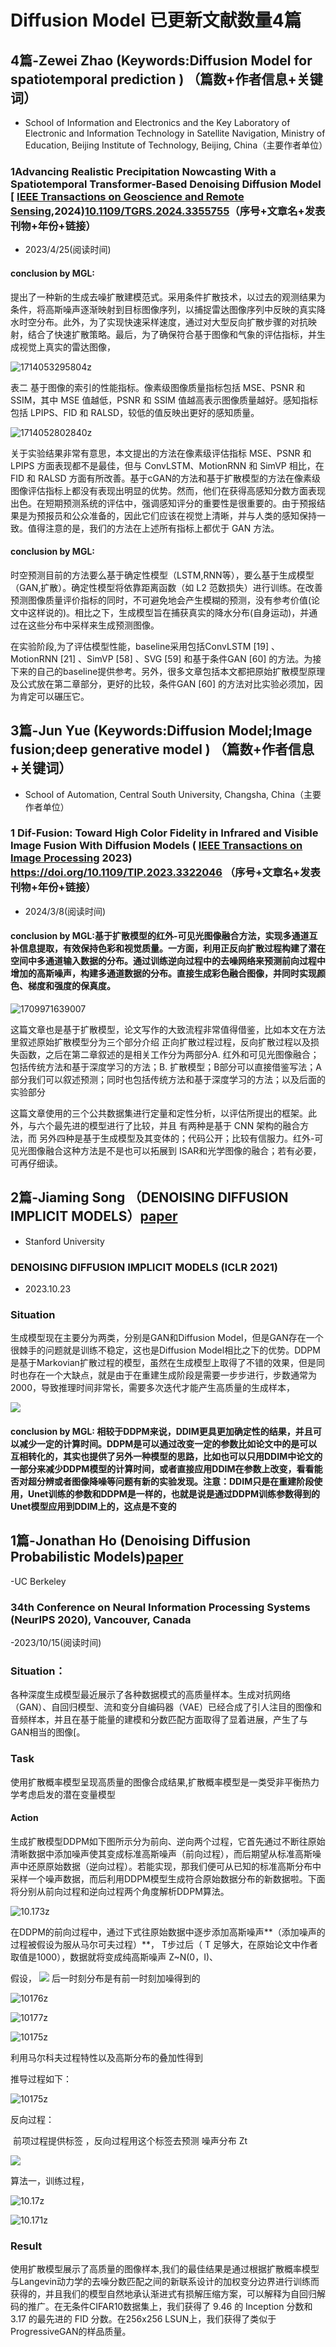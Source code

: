 # Diffusion Model 已更新文献数量4篇

## 4篇-Zewei Zhao  (Keywords:Diffusion Model for spatiotemporal prediction ) （篇数+作者信息+关键词）

- School of Information and Electronics and the Key Laboratory of Electronic and Information Technology in Satellite Navigation, Ministry of Education, Beijing Institute of Technology, Beijing, China（主要作者单位）

### 1Advancing Realistic Precipitation Nowcasting With a Spatiotemporal Transformer-Based Denoising Diffusion Model [ [IEEE Transactions on Geoscience and Remote Sensing](https://ieeexplore.ieee.org/xpl/RecentIssue.jsp?punumber=36),2024)[10.1109/TGRS.2024.3355755](https://doi.org/10.1109/TGRS.2024.3355755)（序号+文章名+发表刊物+年份+链接）

- 2023/4/25(阅读时间)

#### conclusion by MGL:

提出了一种新的生成去噪扩散建模范式。采用条件扩散技术，以过去的观测结果为条件，将高斯噪声逐渐映射到目标图像序列，以捕捉雷达图像序列中反映的真实降水时空分布。此外，为了实现快速采样速度，通过对大型反向扩散步骤的对抗映射，结合了快速扩散策略。最后，为了确保符合基于图像和气象的评估指标，并生成视觉上真实的雷达图像，

![1714053295804z](images/1714053295804.png)

表二 基于图像的索引的性能指标。像素级图像质量指标包括 MSE、PSNR 和 SSIM，其中 MSE 值越低，PSNR 和 SSIM 值越高表示图像质量越好。感知指标包括 LPIPS、FID 和 RALSD，较低的值反映出更好的感知质量。

![1714052802840z](images/1714052802840.png)

关于实验结果非常有意思，本文提出的方法在像素级评估指标 MSE、PSNR 和 LPIPS 方面表现都不是最佳，但与 ConvLSTM、MotionRNN 和 SimVP 相比，在 FID 和 RALSD 方面有所改善。基于cGAN的方法和基于扩散模型的方法在像素级图像评估指标上都没有表现出明显的优势。然而，他们在获得高感知分数方面表现出色。在短期预测系统的评估中，强调感知评分的重要性是很重要的。由于预报结果是为预报员和公众准备的，因此它们应该在视觉上清晰，并与人类的感知保持一致。值得注意的是，我们的方法在上述所有指标上都优于 GAN 方法。

#### conclusion by MGL:

时空预测目前的方法要么基于确定性模型（LSTM,RNN等），要么基于生成模型（GAN,扩散）。确定性模型将依靠距离函数（如 L2 范数损失）进行训练。在改善预测图像质量评价指标的同时，不可避免地会产生模糊的预测，没有参考价值(论文中这样说的)。相比之下，生成模型旨在捕获真实的降水分布(自身运动)，并通过在这些分布中采样来生成预测图像。

在实验阶段,为了评估模型性能，baseline采用包括ConvLSTM [19] 、MotionRNN [21] 、SimVP [58] 、SVG [59] 和基于条件GAN [60] 的方法。为接下来的自己的baseline提供参考。另外，很多文章包括本文都把原始扩散模型原理及公式放在第二章部分，更好的比较，条件GAN [60] 的方法对比实验必须加，因为肯定可以碾压它。
## 3篇-Jun Yue (Keywords:Diffusion Model;Image fusion;deep generative model ) （篇数+作者信息+关键词）

- School of Automation, Central South University, Changsha, China（主要作者单位）

### 1 Dif-Fusion: Toward High Color Fidelity in Infrared and Visible Image Fusion With Diffusion Models ( [IEEE Transactions on Image Processing](https://ieeexplore.ieee.org/xpl/RecentIssue.jsp?punumber=83) 2023) https://doi.org/10.1109/TIP.2023.3322046   （序号+文章名+发表刊物+年份+链接）

- 2024/3/8(阅读时间)

#### conclusion by MGL:基于扩散模型的红外-可见光图像融合方法，实现多通道互补信息提取，有效保持色彩和视觉质量。一方面，利用正反向扩散过程构建了潜在空间中多通道输入数据的分布。通过训练逆向过程中的去噪网络来预测前向过程中增加的高斯噪声，构建多通道数据的分布。直接生成彩色融合图像，并同时实现颜色、梯度和强度的保真度。

![1709971639007](images/1709971639007.png)

 这篇文章也是基于扩散模型，论文写作的大致流程非常值得借鉴，比如本文在方法里叙述原始扩散模型分为三个部分介绍 正向扩散过程过程，反向扩散过程以及损失函数，之后在第二章叙述的是相关工作分为两部分A. 红外和可见光图像融合；包括传统方法和基于深度学习的方法；B. 扩散模型；B部分可以直接借鉴写法；A部分我们可以叙述预测；同时也包括传统方法和基于深度学习的方法；以及后面的实验部分

这篇文章使用的三个公共数据集进行定量和定性分析，以评估所提出的框架。此外，与六个最先进的模型进行了比较，并且 有两种是基于 CNN 架构的融合方法，而 另外四种是基于生成模型及其变体的；代码公开；比较有信服力。红外-可见光图像融合这种方法是不是也可以拓展到 ISAR和光学图像的融合；若有必要，可再仔细读。


## 2篇-Jiaming Song （DENOISING DIFFUSION IMPLICIT MODELS）[paper](images/ddim.pdf)  
- Stanford University
### DENOISING DIFFUSION IMPLICIT MODELS (ICLR 2021)
- 2023.10.23
### Situation
生成模型现在主要分为两类，分别是GAN和Diffusion Model，但是GAN存在一个很棘手的问题就是训练不稳定，这也是Diffusion Model相比之下的优势。DDPM是基于Markovian扩散过程的模型，虽然在生成模型上取得了不错的效果，但是同时也存在一个大缺点，就是由于在重建生成阶段是需要一步步进行，步数通常为2000，导致推理时间非常长，需要多次迭代才能产生高质量的生成样本，

![](images/912.png)

####  conclusion by MGL: 相较于DDPM来说，DDIM更具更加确定性的结果，并且可以减少一定的计算时间。DDPM是可以通过改变一定的参数比如论文中的是可以互相转化的，其实也提供了另外一种模型的思路，比如也可以只用DDIM中论文的一部分来减少DDPM模型的计算时间，或者直接应用DDIM在参数上改变，看看能否对超分辨或者图像降噪等问题有新的实验发现。注意：DDIM只是在重建阶段使用，Unet训练的参数和DDPM是一样的，也就是说是通过DDPM训练参数得到的Unet模型应用到DDIM上的，这点是不变的









## 1篇-Jonathan Ho (Denoising Diffusion Probabilistic Models)[paper](images/ddpm.pdf)
-UC Berkeley 

### 34th Conference on Neural Information Processing Systems (NeurIPS 2020), Vancouver, Canada
-2023/10/15(阅读时间)

### Situation：
各种深度生成模型最近展示了各种数据模式的高质量样本。生成对抗网络（GAN）、自回归模型、流和变分自编码器（VAE）已经合成了引人注目的图像和音频样本，并且在基于能量的建模和分数匹配方面取得了显着进展，产生了与GAN相当的图像[。

### Task
使用扩散概率模型呈现高质量的图像合成结果,扩散概率模型是一类受非平衡热力学考虑启发的潜在变量模型

#### Action 

生成扩散模型DDPM如下图所示分为前向、逆向两个过程，它首先通过不断往原始清晰数据中添加噪声使其变成标准高斯噪声（前向过程），而后期望从标准高斯噪声中还原原始数据（逆向过程）。若能实现，那我们便可从已知的标准高斯分布中采样一个噪声数据，而后利用DDPM模型生成符合原始数据分布的新数据啦。下面将分别从前向过程和逆向过程两个角度解析DDPM算法。

![10.173z](images/10.173.png)  


在DDPM的前向过程中，通过下式往原始数据中逐步添加高斯噪声**（添加噪声的过程被假设为服从马尔可夫过程）**， T步过后（ T 足够大，在原始论文中作者取值是1000），数据就将变成纯高斯噪声 Z~N(0，I)、

   假设，
   ![](images/10174.png)
后一时刻分布是有前一时刻加噪得到的

![10176z](images/10176.png)

![10177z](images/10177.png)

![10175z](images/10175.png)

利用马尔科夫过程特性以及高斯分布的叠加性得到

推导过程如下：


![10175z](images/10178.png)


反向过程： 

​                                  前项过程提供标签 ，反向过程用这个标签去预测 噪声分布 Zt 

![](images/10.172.png)

算法一，训练过程，

![10.17z](images/10.17.png)

![10.171z](images/10.171.png)

### Result

使用扩散模型展示了高质量的图像样本,我们的最佳结果是通过根据扩散概率模型与Langevin动力学的去噪分数匹配之间的新联系设计的加权变分边界进行训练而获得的，并且我们的模型自然地承认渐进式有损解压缩方案，可以解释为自回归解码的推广。在无条件CIFAR10数据集上，我们获得了 9.46 的 Inception 分数和 3.17 的最先进的 FID 分数。在256x256 LSUN上，我们获得了类似于ProgressiveGAN的样品质量。

